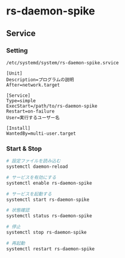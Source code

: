 # rs-daemon-spike

## Service

### Setting

`/etc/systemd/system/rs-daemon-spike.srvice`

```
[Unit]
Description=プログラムの説明
After=network.target

[Service]
Type=simple
ExecStart=/path/to/rs-daemon-spike
Restart=on-failure
User=実行するユーザー名

[Install]
WantedBy=multi-user.target
```

### Start & Stop

```bash
# 設定ファイルを読み込む
systemctl daemon-reload

# サービスを有効にする
systemctl enable rs-daemon-spike

# サービスを起動する
systemctl start rs-daemon-spike
```

```bash
# 状態確認
systemctl status rs-daemon-spike

# 停止
systemctl stop rs-daemon-spike

# 再起動
systemctl restart rs-daemon-spike
```